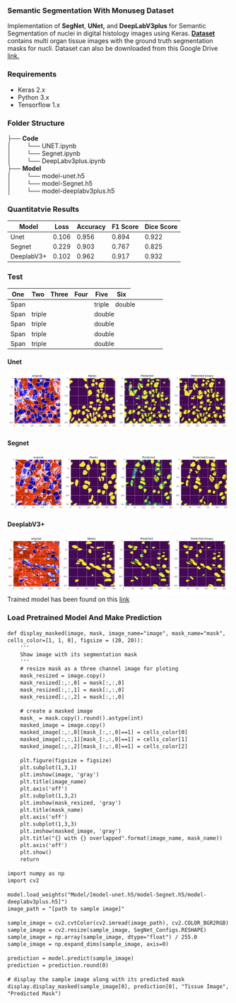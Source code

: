 ### Semantic Segmentation With Monuseg Dataset
Implementation of **SegNet**, **UNet,** and **DeepLabV3plus** for Semantic Segmentation of nuclei in digital histology images using Keras. [**Dataset**](https://monuseg.grand-challenge.org/Data/) contains multi organ tissue images with the ground truth segmentation masks for nucli. Dataset can also be downloaded from this Google Drive [link.](https://drive.google.com/open?id=1jeenIeQpt3F1jNeHDelFaVKrnwyk5ewP)
### Requirements
* Keras 2.x
* Python 3.x
* Tensorflow 1.x
### Folder Structure
├── __Code__     
│ &nbsp;&nbsp;&nbsp;&nbsp;&nbsp;&nbsp;&nbsp;&nbsp;└── UNET.ipynb  
│ &nbsp;&nbsp;&nbsp;&nbsp;&nbsp;&nbsp;&nbsp;&nbsp;└── Segnet.ipynb    
│ &nbsp;&nbsp;&nbsp;&nbsp;&nbsp;&nbsp;&nbsp;&nbsp;└── DeepLabv3plus.ipynb    
├── __Model__    
│ &nbsp;&nbsp;&nbsp;&nbsp;&nbsp;&nbsp;&nbsp;&nbsp;└── model-unet.h5  
│ &nbsp;&nbsp;&nbsp;&nbsp;&nbsp;&nbsp;&nbsp;&nbsp;└── model-Segnet.h5    
│ &nbsp;&nbsp;&nbsp;&nbsp;&nbsp;&nbsp;&nbsp;&nbsp;└── model-deeplabv3plus.h5  
### Quantitatvie Results
| Model | Loss | Accuracy | F1 Score | Dice Score |
| ----- | ---- | ---- | ---- | ---- |
| Unet | 0.106 | 0.956 | 0.894 | 0.922 
| Segnet | 0.229 | 0.903 | 0.767 | 0.825 
| DeeplabV3+ | 0.102 | 0.962 | 0.917 | 0.932  
### Test
| One    | Two | Three | Four    | Five  | Six   
|-|-|-|-|-|-|  
| Span <td colspan=3> | triple  <td colspan=2>double  
| Span <td colspan=3>triple  <td colspan=2>double  
| Span <td colspan=3>triple  <td colspan=2>double  
| Span <td colspan=3>triple  <td colspan=2>double  
| Span <td colspan=3>triple  <td colspan=2>double  
#### Unet
![unet](Results/unet_result.png)
#### Segnet
![segnet](Results/segnet_result.png)
#### DeeplabV3+
![deeplab](Results/deeplab_result.png)
Trained model has been found on this [link](https://drive.google.com/open?id=1FI45nZ8fudmkOO9InqkVpE7x6QVC1Rxh)
### Load Pretrained Model And Make Prediction
```
def display_masked(image, mask, image_name="image", mask_name="mask", cells_color=[1, 1, 0], figsize = (20, 20)):
    '''
    Show image with its segmentation mask
    '''
    # resize mask as a three channel image for ploting
    mask_resized = image.copy()
    mask_resized[:,:,0] = mask[:,:,0]
    mask_resized[:,:,1] = mask[:,:,0]
    mask_resized[:,:,2] = mask[:,:,0]

    # create a masked image
    mask_ = mask.copy().round().astype(int)
    masked_image = image.copy()
    masked_image[:,:,0][mask_[:,:,0]==1] = cells_color[0]
    masked_image[:,:,1][mask_[:,:,0]==1] = cells_color[1]
    masked_image[:,:,2][mask_[:,:,0]==1] = cells_color[2]

    plt.figure(figsize = figsize)
    plt.subplot(1,3,1)
    plt.imshow(image, 'gray')
    plt.title(image_name)
    plt.axis('off')
    plt.subplot(1,3,2)
    plt.imshow(mask_resized, 'gray')
    plt.title(mask_name)
    plt.axis('off')
    plt.subplot(1,3,3)
    plt.imshow(masked_image, 'gray')
    plt.title("{} with {} overlapped".format(image_name, mask_name))
    plt.axis('off')
    plt.show()
    return

import numpy as np
import cv2

model.load_weights("Model/[model-unet.h5/model-Segnet.h5/model-deeplabv3plus.h5]")
image_path = "[path to sample image]"

sample_image = cv2.cvtColor(cv2.imread(image_path), cv2.COLOR_BGR2RGB)
sample_image = cv2.resize(sample_image, SegNet_Configs.RESHAPE)
sample_image = np.array(sample_image, dtype="float") / 255.0
sample_image = np.expand_dims(sample_image, axis=0)

prediction = model.predict(sample_image)
prediction = prediction.round(0)

# display the sample image along with its predicted mask
display.display_masked(sample_image[0], prediction[0], "Tissue Image", "Predicted Mask")
```
